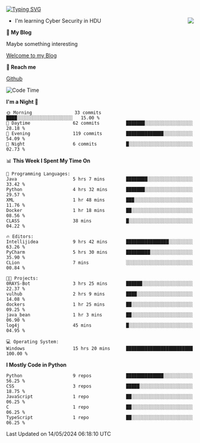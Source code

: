[![Typing SVG](https://readme-typing-svg.herokuapp.com?font=Fira+Code&pause=1000&random=false&width=450&height=60&lines=Hello+%F0%9F%91%8B%F0%9F%8F%BB;I'm+JBNRZ)](https://git.io/typing-svg)

<a href="#">
  <img align="right" src="https://github-readme-stats.vercel.app/api?username=JBNRZ&show_icons=true&bg_color=15,f2f7fd,E0EAFC" />
</a>

- I'm learning Cyber Security in HDU

 **🌱 My Blog**

Maybe something interesting

[Welcome to my Blog](https://jbnrz.com.cn/)

 **💬 Reach me** 

[Github](https://github.com/JBNRZ)


<!--START_SECTION:waka-->
![Code Time](http://img.shields.io/badge/Code%20Time-469%20hrs%2017%20mins-blue)

**I'm a Night 🦉** 

```text
🌞 Morning                33 commits          ████░░░░░░░░░░░░░░░░░░░░░   15.00 % 
🌆 Daytime                62 commits          ███████░░░░░░░░░░░░░░░░░░   28.18 % 
🌃 Evening                119 commits         ██████████████░░░░░░░░░░░   54.09 % 
🌙 Night                  6 commits           █░░░░░░░░░░░░░░░░░░░░░░░░   02.73 % 
```


📊 **This Week I Spent My Time On** 

```text
💬 Programming Languages: 
Java                     5 hrs 7 mins        ████████░░░░░░░░░░░░░░░░░   33.42 % 
Python                   4 hrs 32 mins       ███████░░░░░░░░░░░░░░░░░░   29.57 % 
XML                      1 hr 48 mins        ███░░░░░░░░░░░░░░░░░░░░░░   11.76 % 
Docker                   1 hr 18 mins        ██░░░░░░░░░░░░░░░░░░░░░░░   08.56 % 
CLASS                    38 mins             █░░░░░░░░░░░░░░░░░░░░░░░░   04.22 % 

🔥 Editors: 
Intellijidea             9 hrs 42 mins       ████████████████░░░░░░░░░   63.26 % 
PyCharm                  5 hrs 30 mins       █████████░░░░░░░░░░░░░░░░   35.90 % 
CLion                    7 mins              ░░░░░░░░░░░░░░░░░░░░░░░░░   00.84 % 

🐱‍💻 Projects: 
0RAYS-Bot                3 hrs 25 mins       ██████░░░░░░░░░░░░░░░░░░░   22.37 % 
vulhub                   2 hrs 9 mins        ████░░░░░░░░░░░░░░░░░░░░░   14.08 % 
dockers                  1 hr 25 mins        ██░░░░░░░░░░░░░░░░░░░░░░░   09.25 % 
java_bean                1 hr 3 mins         ██░░░░░░░░░░░░░░░░░░░░░░░   06.90 % 
log4j                    45 mins             █░░░░░░░░░░░░░░░░░░░░░░░░   04.95 % 

💻 Operating System: 
Windows                  15 hrs 20 mins      █████████████████████████   100.00 % 
```

**I Mostly Code in Python** 

```text
Python                   9 repos             ██████████████░░░░░░░░░░░   56.25 % 
CSS                      3 repos             █████░░░░░░░░░░░░░░░░░░░░   18.75 % 
JavaScript               1 repo              ██░░░░░░░░░░░░░░░░░░░░░░░   06.25 % 
C                        1 repo              ██░░░░░░░░░░░░░░░░░░░░░░░   06.25 % 
TypeScript               1 repo              ██░░░░░░░░░░░░░░░░░░░░░░░   06.25 % 
```




 Last Updated on 14/05/2024 06:18:10 UTC
<!--END_SECTION:waka-->
